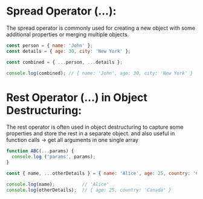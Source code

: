 # Spread Operator (...):

The spread operator is commonly used for creating a new object with some additional properties or merging multiple objects.

```javascript
const person = { name: 'John' };
const details = { age: 30, city: 'New York' };

const combined = { ...person, ...details };

console.log(combined); // { name: 'John', age: 30, city: 'New York' }
```

# Rest Operator (...) in Object Destructuring:

The rest operator is often used in object destructuring to capture some properties and store the rest in a separate object.
and also useful in function calls -> get all arguments in one single array 
```javascript
function ABC(...params) {
  console.log ('params', params);
}
```

```javascript
const { name, ...otherDetails } = { name: 'Alice', age: 25, country: 'Canada' };

console.log(name);          // 'Alice'
console.log(otherDetails);  // { age: 25, country: 'Canada' }

```
